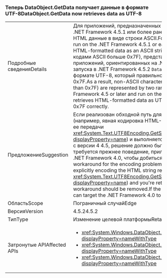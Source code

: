 ### <a name="dataobjectgetdata-now-retrieves-data-as-utf-8"></a><span data-ttu-id="0917c-101">Теперь DataObject.GetData получает данные в формате UTF-8</span><span class="sxs-lookup"><span data-stu-id="0917c-101">DataObject.GetData now retrieves data as UTF-8</span></span>

|   |   |
|---|---|
|<span data-ttu-id="0917c-102">Подробные сведения</span><span class="sxs-lookup"><span data-stu-id="0917c-102">Details</span></span>|<span data-ttu-id="0917c-103">Для приложений, предназначенных для .NET Framework 4 или выполняющихся в .NET Framework 4.5.1 или более ранних версиях <code>DataObject.GetData</code> Получает HTML данные в виде строки ASCII.</span><span class="sxs-lookup"><span data-stu-id="0917c-103">For apps that target the .NET Framework 4 or that run on the .NET Framework 4.5.1 or earlier versions, <code>DataObject.GetData</code> retrieves HTML-formatted data as an ASCII string.</span></span> <span data-ttu-id="0917c-104">В результате символа ASCII (символы с кодами ASCII больше 0x7F), представляются двумя случайными символами. Для приложений, ориентированных на .NET Framework 4.5 или более поздней версии и запуска в .NET Framework 4.5.2 <code>DataObject.GetData</code> Получает HTML-данные в формате UTF-8, который правильно представляет символы с кодами более 0x7F.</span><span class="sxs-lookup"><span data-stu-id="0917c-104">As a result, non-ASCII characters (characters whose ASCII codes are greater than 0x7F) are represented by two random characters.For apps that target the .NET Framework 4.5 or later and run on the .NET Framework 4.5.2, <code>DataObject.GetData</code> retrieves HTML-formatted data as UTF-8, which represents characters greater than 0x7F correctly.</span></span>|
|<span data-ttu-id="0917c-105">Предложение</span><span class="sxs-lookup"><span data-stu-id="0917c-105">Suggestion</span></span>|<span data-ttu-id="0917c-106">Если реализован обходной путь для проблемы с HTML-строк кодировкой (например, явная кодировка HTML-строки, полученной из буфера обмена путем ее передачи <xref:System.Text.UTF8Encoding.GetString(System.Byte[],System.Int32,System.Int32)?displayProperty=name>) и выполняется изменение целевой платформы приложения с версии 4 4.5, решение должно быть удалено. Если для какой-либо причине требуется прежнее поведение, приложение можно выбрать целевую платформу .NET Framework 4.0, чтобы добиться этого поведения.</span><span class="sxs-lookup"><span data-stu-id="0917c-106">If you implemented a workaround for the encoding problem with HTML-formatted strings (for example, by explicitly encoding the HTML string retrieved from the Clipboard by passing it to <xref:System.Text.UTF8Encoding.GetString(System.Byte[],System.Int32,System.Int32)?displayProperty=name>) and you're retargeting your app from version 4 to 4.5, that workaround should be removed.If the old behavior is needed for some reason, the app can target the .NET Framework 4.0 to get that behavior.</span></span>|
|<span data-ttu-id="0917c-107">Область</span><span class="sxs-lookup"><span data-stu-id="0917c-107">Scope</span></span>|<span data-ttu-id="0917c-108">Пограничный случай</span><span class="sxs-lookup"><span data-stu-id="0917c-108">Edge</span></span>|
|<span data-ttu-id="0917c-109">Версия</span><span class="sxs-lookup"><span data-stu-id="0917c-109">Version</span></span>|<span data-ttu-id="0917c-110">4.5.2</span><span class="sxs-lookup"><span data-stu-id="0917c-110">4.5.2</span></span>|
|<span data-ttu-id="0917c-111">Тип</span><span class="sxs-lookup"><span data-stu-id="0917c-111">Type</span></span>|<span data-ttu-id="0917c-112">Изменение целевой платформы</span><span class="sxs-lookup"><span data-stu-id="0917c-112">Retargeting</span></span>|
|<span data-ttu-id="0917c-113">Затронутые API</span><span class="sxs-lookup"><span data-stu-id="0917c-113">Affected APIs</span></span>|<ul><li><xref:System.Windows.DataObject.GetData(System.String)?displayProperty=nameWithType></li><li><xref:System.Windows.DataObject.GetData(System.Type)?displayProperty=nameWithType></li><li><xref:System.Windows.DataObject.GetData(System.String,System.Boolean)?displayProperty=nameWithType></li></ul>|

